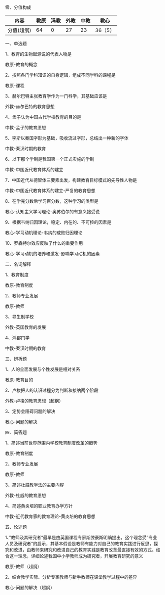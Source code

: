 零、分值构成

| 内容       | 教原 | 冯教 | 外教 | 中教 | 教心    |
| ---------- | ---- | ---- | ---- | ---- | ------- |
| 分值(超纲) | 64   | 0    | 27   | 23   | 36（5） |

一、单选题

1、教育的生物起源说的代表人物是

教原-教育的概念

2、按照各门学科知识的自身逻辑，组成不同学科的课程是

教原-课程

3、赫尔巴特主张教育学作为一门科学，其基础应该是

外教-赫尔巴特的教育思想

4、孟子认为中国古代学校教育的目的是

中教-孟子的教育思想

5、李斯以秦国字形为基础，吸收流过字形，总结出一种新的字体

中教-秦汉时期的教育

6、以下那个学制是我国第一个正式实施的学制

中教-中国近代教育体系的建立

7、中国近代从德智体三要素出发，构建教育目标模式的先导性人物是

中教-中国近代教育体系的建立-严复的教育思想

8、在学完分数后学习百分数，这种学习的类型是

教心-认知主义学习理论-奥苏伯尔的有意义接受说

9、根据韦纳归因理论，稳定、内在的、不可控的因素是

教心-学习动机理论-韦纳的成败归因理论

10、罗森特尔效应反映了什么的重要作用

教心-学习动机的培养和激发-影响学习动机的因素

二、名词解释

1、教育制度

教原-教育制度

2、教师专业发展

教原-教师

3、导生制学校

外教-英国教育的发展

4、鸿都门学

中教-秦汉时期的教育

三、辨析题

1、人的全面发展与个性发展是相对关系

教原-教育目的

2、卢梭把人的认识过程分为判断和接纳两个阶段

外教-卢梭的教育思想（超纲）

3、定势会阻碍问题的解决

教心-问题的解决

四、简答题

1、简述当前世界范围内学校教育制度改革的趋势

教原-教育制度

2、教师专业发展

教原-教师

3、简述杜威教学法的主要内容

外教-杜威的教育思想

4、简述黄炎培的职业教育办学方针

中教-近代教育家的教育理论-黄炎培的教育思想

五、论述题

1、”教师及其研究者“最早是由英国课程专家斯滕豪斯明确提出，这个理念受”专业人员及研究者“的启示，其基本假设是教师有能力对自己的教育实践进行反思，探究和改进，由教师来研究和改进自己的教育实践是教育改革最直接有效的方式。结合这一理念，详细论述我国中小学教师成为研究者，开展教育研究的意义

教原-教师（超纲）

2、结合教学实际、分析专家教师与新手教师在课堂教学过程中的差异

教心-问题的解决（超纲）